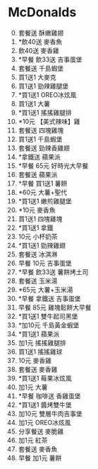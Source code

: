 # McDonalds
0.	套餐送	酥嫩雞翅
1.	*飲40送	麥香魚
2.	飲40送	麥香雞
3.	*早餐	飲33送	吉事蛋堡
4.	套餐送	千島蝦堡
5.	買1送1	大麥克
6.	買1送1	勁辣雞腿堡
7.	*買1送1	OREO冰炫風
8.	買1送1	大薯
9.	*買1送1	搖搖雞腿排
10.	*10元	【美式辣味】雞
11.	套餐送	四塊雞塊
12.	買1送1	千島蝦堡
13.	套餐送	勁辣香雞翅
14.	*拿鐵送	蘋果派
15.	*早餐	65元	好時光大早餐
16.	套餐送	蘋果派
17.	*早餐	買1送1	薯餅
18.	*60元	大薯+聖代
19.	*買1送1	嫩煎雞腿堡
20.	*10元	麥香魚
21.	買1送1	四塊雞塊
22.	*買1送1	拿鐵
23.	10元	小杯奶茶
24.	*買1送1	勁辣雞翅
25.	套餐送	冰淇淋
26.	早餐	10元	吉事蛋堡
27.	*早餐	飲33送	薯餅烤土司
28.	套餐送	玉米湯
29.	*65元	大薯+玉米湯
30.	*早餐	拿鐵送	吉事蛋堡
31.	早餐	85元	雞塊鬆餅大早餐
32.	*買1送1	雙牛起司黑堡
33.	*加10元	千島黃金蝦堡
34.	*買1送1	蘋果派
35.	加1元	搖搖雞腿排
36.	買1送1	搖搖雞球
37.	10元	麥香雞
38.	套餐送	麥香雞
39.	*買1送1	莓果冰炫風
40.	加1元	大薯
41.	*早餐	咖啡送	香雞蛋堡
42.	*買1送1	醬烤雙牛堡
43.	加10元	雙層牛肉吉事堡
44.	加1元	OREO冰炫風
45.	分享餐送	麥脆雞
46.	加1元	紅茶
47.	套餐送	麥香魚
48.	早餐	加1元	薯餅
